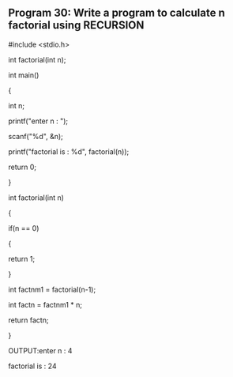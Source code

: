 ## Program 30: Write a program to calculate n factorial using RECURSION
#include <stdio.h>

int factorial(int n);

int main()

{

int n;

printf("enter n : ");

scanf("%d", &n);

printf("factorial is : %d", factorial(n));

return 0;

}

int factorial(int n)

{

if(n == 0)

{

return 1;

}

int factnm1 = factorial(n-1);

int factn = factnm1 * n;

return factn;

}

OUTPUT:enter n : 4

factorial is : 24
